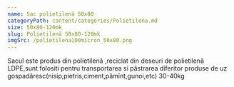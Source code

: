 ```yaml
---
name: Sac polietilenă 50x80
categoryPath: content/categories/Polietilena.md
size: 50x80-120mk
slug: Polietilenă 50x80-120mk
imgSrc: /polietilena100micron_50x80.png
---
```


Sacul este produs din polietilenă ,reciclat din deseuri de polietilenă LDPE,sunt folositi pentru transportarea si păstrarea diferitor produse de uz gospadăresc(nisip,pietris,ciment,pămînt,gunoi,etc) 30-40kg
